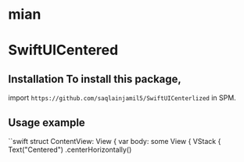 # mian
# SwiftUICentered
## Installation To install this package,
import `https://github.com/saqlainjamil5/SwiftUICenterlized` in SPM. 
## Usage example
``swift struct ContentView: 
View { var body: some View { VStack { Text("Centered")
.centerHorizontally()
